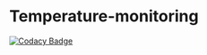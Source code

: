 # Temperature-monitoring
[![Codacy Badge](https://app.codacy.com/project/badge/Grade/68b7654290c94bf7b73780483715edd8)](https://www.codacy.com/gh/Prakash-129/Temperature-monitoring/dashboard?utm_source=github.com&amp;utm_medium=referral&amp;utm_content=Prakash-129/Temperature-monitoring&amp;utm_campaign=Badge_Grade)


